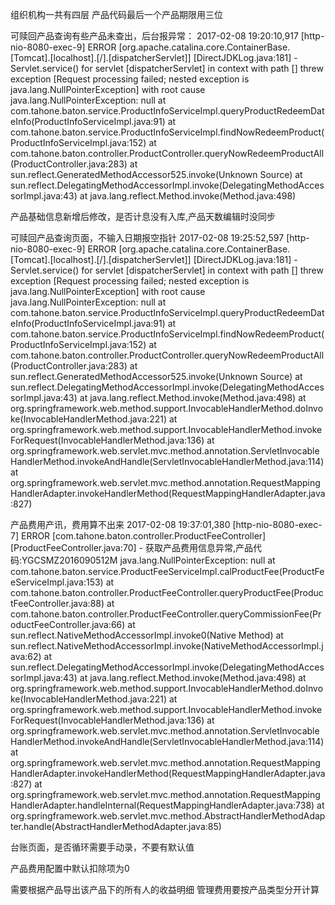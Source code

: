 组织机构一共有四层
产品代码最后一个产品期限用三位

可赎回产品查询有些产品未查出，后台报异常：
2017-02-08 19:20:10,917 [http-nio-8080-exec-9] ERROR [org.apache.catalina.core.ContainerBase.[Tomcat].[localhost].[/].[dispatcherServlet]] [DirectJDKLog.java:181] - Servlet.service() for servlet [dispatcherServlet] in context with path [] threw exception [Request processing failed; nested exception is java.lang.NullPointerException] with root cause
java.lang.NullPointerException: null
	at com.tahone.baton.service.ProductInfoServiceImpl.queryProductRedeemDateInfo(ProductInfoServiceImpl.java:91)
	at com.tahone.baton.service.ProductInfoServiceImpl.findNowRedeemProduct(ProductInfoServiceImpl.java:152)
	at com.tahone.baton.controller.ProductController.queryNowRedeemProductAll(ProductController.java:283)
	at sun.reflect.GeneratedMethodAccessor525.invoke(Unknown Source)
	at sun.reflect.DelegatingMethodAccessorImpl.invoke(DelegatingMethodAccessorImpl.java:43)
	at java.lang.reflect.Method.invoke(Method.java:498)


产品基础信息新增后修改，是否计息没有入库,产品天数编辑时没同步

可赎回产品查询页面，不输入日期报空指针
2017-02-08 19:25:52,597 [http-nio-8080-exec-9] ERROR [org.apache.catalina.core.ContainerBase.[Tomcat].[localhost].[/].[dispatcherServlet]] [DirectJDKLog.java:181] - Servlet.service() for servlet [dispatcherServlet] in context with path [] threw exception [Request processing failed; nested exception is java.lang.NullPointerException] with root cause
java.lang.NullPointerException: null
	at com.tahone.baton.service.ProductInfoServiceImpl.queryProductRedeemDateInfo(ProductInfoServiceImpl.java:91)
	at com.tahone.baton.service.ProductInfoServiceImpl.findNowRedeemProduct(ProductInfoServiceImpl.java:152)
	at com.tahone.baton.controller.ProductController.queryNowRedeemProductAll(ProductController.java:283)
	at sun.reflect.GeneratedMethodAccessor525.invoke(Unknown Source)
	at sun.reflect.DelegatingMethodAccessorImpl.invoke(DelegatingMethodAccessorImpl.java:43)
	at java.lang.reflect.Method.invoke(Method.java:498)
	at org.springframework.web.method.support.InvocableHandlerMethod.doInvoke(InvocableHandlerMethod.java:221)
	at org.springframework.web.method.support.InvocableHandlerMethod.invokeForRequest(InvocableHandlerMethod.java:136)
	at org.springframework.web.servlet.mvc.method.annotation.ServletInvocableHandlerMethod.invokeAndHandle(ServletInvocableHandlerMethod.java:114)
	at org.springframework.web.servlet.mvc.method.annotation.RequestMappingHandlerAdapter.invokeHandlerMethod(RequestMappingHandlerAdapter.java:827)


产品费用产讯，费用算不出来
2017-02-08 19:37:01,380 [http-nio-8080-exec-7] ERROR [com.tahone.baton.controller.ProductFeeController] [ProductFeeController.java:70] - 获取产品费用信息异常,产品代码:YGCSMZ2016090512M
java.lang.NullPointerException: null
	at com.tahone.baton.service.ProductFeeServiceImpl.calProductFee(ProductFeeServiceImpl.java:153)
	at com.tahone.baton.controller.ProductFeeController.queryProductFee(ProductFeeController.java:88)
	at com.tahone.baton.controller.ProductFeeController.queryCommissionFee(ProductFeeController.java:66)
	at sun.reflect.NativeMethodAccessorImpl.invoke0(Native Method)
	at sun.reflect.NativeMethodAccessorImpl.invoke(NativeMethodAccessorImpl.java:62)
	at sun.reflect.DelegatingMethodAccessorImpl.invoke(DelegatingMethodAccessorImpl.java:43)
	at java.lang.reflect.Method.invoke(Method.java:498)
	at org.springframework.web.method.support.InvocableHandlerMethod.doInvoke(InvocableHandlerMethod.java:221)
	at org.springframework.web.method.support.InvocableHandlerMethod.invokeForRequest(InvocableHandlerMethod.java:136)
	at org.springframework.web.servlet.mvc.method.annotation.ServletInvocableHandlerMethod.invokeAndHandle(ServletInvocableHandlerMethod.java:114)
	at org.springframework.web.servlet.mvc.method.annotation.RequestMappingHandlerAdapter.invokeHandlerMethod(RequestMappingHandlerAdapter.java:827)
	at org.springframework.web.servlet.mvc.method.annotation.RequestMappingHandlerAdapter.handleInternal(RequestMappingHandlerAdapter.java:738)
	at org.springframework.web.servlet.mvc.method.AbstractHandlerMethodAdapter.handle(AbstractHandlerMethodAdapter.java:85)

台账页面，是否循环需要手动录，不要有默认值

产品费用配置中默认扣除项为0

需要根据产品导出该产品下的所有人的收益明细
管理费用要按产品类型分开计算